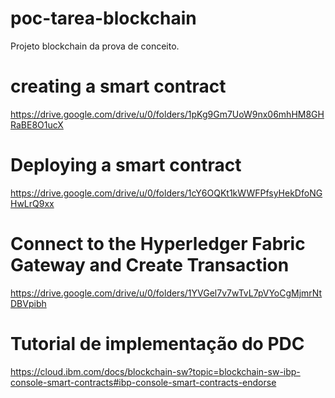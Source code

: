 # poc-tarea-blockchain

Projeto blockchain da prova de conceito.

# creating a smart contract
https://drive.google.com/drive/u/0/folders/1pKg9Gm7UoW9nx06mhHM8GHRaBE8O1ucX

# Deploying a smart contract
https://drive.google.com/drive/u/0/folders/1cY6OQKt1kWWFPfsyHekDfoNGHwLrQ9xx

# Connect to the Hyperledger Fabric Gateway and Create Transaction
https://drive.google.com/drive/u/0/folders/1YVGel7v7wTvL7pVYoCgMjmrNtDBVpibh

# Tutorial de implementação do PDC
https://cloud.ibm.com/docs/blockchain-sw?topic=blockchain-sw-ibp-console-smart-contracts#ibp-console-smart-contracts-endorse

